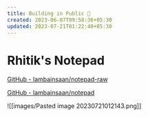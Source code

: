 ```yaml
---
title: Building in Public 📢
created: 2023-06-07T09:58:36+05:30
updated: 2023-07-21T01:22:40+05:30
---
```


# Rhitik's Notepad

[GitHub - lambainsaan/notepad-raw](https://github.com/lambainsaan/notepad-raw)


[GitHub - lambainsaan/notepad](https://github.com/lambainsaan/notepad)

![[images/Pasted image 20230721012143.png]]